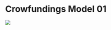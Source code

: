 # Crowfundings Model 01
<img src="https://firebasestorage.googleapis.com/v0/b/hinh-6eaf7.appspot.com/o/crow.jpg?alt=media&token=91c2f7e8-f312-47ff-9a9e-df1b0f728be6">
